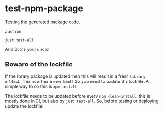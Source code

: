 # test-npm-package

Testing the generated package code.

Just run

```
just test-all
```

And Bob's your uncle!

## Beware of the lockfile

If the library package is updated then this will result in a fresh `library` artifact. This now has a new hash! So you need to update the lockfile. A simple way to do this is `npm install`

The lockfile needs to be updated before every `npm clean-install`, this is mostly done in CI, but also by `just test-all`. So, before testing or deploying update the lockfile!
